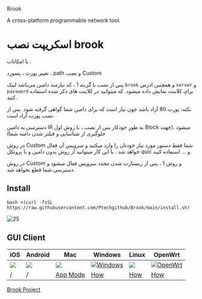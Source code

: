 Brook

A cross-platform programmable network tool.

# اسکریپت نصب brook
با امکانات :

تغییر پورت ، پسورد ، path و نصب Custom

پس از نصب با گزينه 1 ، که نیازمند دامین می‌باشد لینک `brook` و همچنین ادرس `server` و `password` برای کلاینت نمایش داده میشود. که میتوانید در کلاینت های ذکر شده استفاده کنید.

نکته: پورت 80 آزاد باشد چون نیاز است که برای دامین شما گواهی گرفته شود. پس از نصب پورت آزاد است.

دسترسی به دامین IR به طور خودکار پس از نصب ، با روش اول Block میشود .(جهت جلوگیری از شناسایی و فیلتر شدن دامنه شما)

در روش Custom شما فقط دستور مورد نیاز خودتان را وارد میکنید و سرویس آن فعال خواهد شد .
با این کار میتوانید از روش بدون دامین و یا پروتکل quic و ... استفاده کنید. 

در روش Custom و روش 1 ، پس از ریستارت شدن مجدد سرویس فعال میشود و دسترسی شما قطع نخواهد شد.

## Install
```
bash <(curl -fsSL https://raw.githubusercontent.com/Ptechgithub/Brook/main/install.sh)
```
![25](https://raw.githubusercontent.com/Ptechgithub/configs/main/media/25.jpg)


## GUI Client

| iOS | Android      | Mac    |Windows      |Linux        |OpenWrt      |
| --- | --- | --- | --- | --- | --- |
| [![](https://brook.app/images/appstore.png)](https://apps.apple.com/us/app/brook-network-tool/id1216002642) | [![](https://brook.app/images/android.png)](https://github.com/txthinking/brook/releases/latest/download/Brook.apk) | [![](https://brook.app/images/mac.png)](https://apps.apple.com/us/app/brook-network-tool/id1216002642) | [![Windows](https://brook.app/images/windows.png)](https://github.com/txthinking/brook/releases/latest/download/Brook.msix) | [![](https://brook.app/images/linux.png)](https://github.com/txthinking/brook/releases/latest/download/Brook.bin) | [![OpenWrt](https://brook.app/images/openwrt.png)](https://github.com/txthinking/brook/releases) |
| / | / | [App Mode](https://www.txthinking.com/talks/articles/macos-app-mode-en.article) | [How](https://www.txthinking.com/talks/articles/msix-brook-en.article) | [How](https://www.txthinking.com/talks/articles/linux-app-brook-en.article) | [How](https://www.txthinking.com/talks/articles/brook-openwrt-en.article) |


[Brook Project](https://github.com/txthinking/brook)